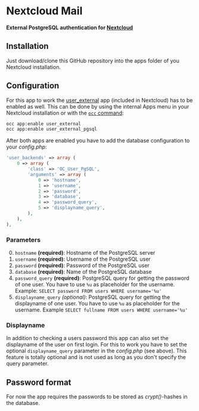 # Nextcloud Mail

**External PostgreSQL authentication for [Nextcloud](https://nextcloud.com)**

## Installation

Just download/clone this GitHub repository into the apps folder of you Nextcloud installation.

## Configuration

For this app to work the [user_external](https://github.com/nextcloud/apps/tree/master/user_external) app (included in Nextcloud) has to be enabled as well.
This can be done by using the internal Apps menu in your Nextcloud installation or with the [`occ` command](https://docs.nextcloud.com/server/12/admin_manual/configuration_server/occ_command.html):

```bash
occ app:enable user_external
occ app:enable user_external_pgsql
```

After both apps are enabled you have to add the database configuration to your _config.php_:

```php
'user_backends' => array (
    0 => array (
        'class' => 'OC_User_PgSQL',
        'arguments' => array (
            0 => 'hostname',
            1 => 'username',
            2 => 'password',
            3 => 'database',
            4 => 'password_query',
            5 => 'displayname_query',
        ),
    ),
),
```

### Parameters

0. `hostname` **(required)**: Hostname of the PostgreSQL server
1. `username` **(required)**: Username of the PostgreSQL user
2. `password` **(required)**: Password of the PostgreSQL user
3. `database` **(required)**: Name of the PostgreSQL database
4. `password_query` **(required)**: PostgreSQL query for getting the password of one user. You have to use `%u` as placeholder for the username. Example: `SELECT password FROM users WHERE username='%u'`
5. `displayname_query` *(optional)*: PostgreSQL query for getting the displayname of one user. You have to use `%u` as placeholder for the username. Example `SELECT fullname FROM users WHERE username='%u'`

### Displayname

In addition to checking a users password this app can also set the displayname of the user on first login.
For this to work you have to set the optional `displayname_query` parameter in the _config.php_ (see above).
This feature is totally optional and is not used as long as you don't specify the query parameter.

## Password format

For now the app requires the passwords to be stored as _crypt()_-hashes in the database.

